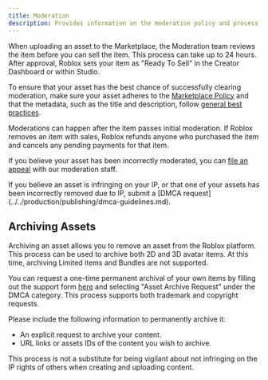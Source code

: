 ```yaml
---
title: Moderation
description: Provides information on the moderation policy and process for Marketplace items.
---
```


When uploading an asset to the Marketplace, the Moderation team reviews the item before you can sell the item. This process can take up to 24 hours. After approval, Roblox sets your item as "Ready To Sell" in the Creator Dashboard or within Studio.

To ensure that your asset has the best chance of successfully clearing moderation, make sure your asset adheres to the [Marketplace Policy](../../marketplace/marketplace-policy.md) and that the metadata, such as the title and description, follow [general best practices](../../production/publishing/publishing-experiences-and-places.md#metadata-best-practices).

Moderations can happen after the item passes initial moderation. If Roblox removes an item with sales, Roblox refunds anyone who purchased the item and cancels any pending payments for that item.

If you believe your asset has been incorrectly moderated, you can [file an appeal](https://en.help.roblox.com/hc/en-us/articles/360000272703) with our moderation staff.

<Alert severity = 'info'>
If you believe an asset is infringing on your IP, or that one of your assets has been incorrectly removed due to IP, submit a [DMCA request](../../production/publishing/dmca-guidelines.md).
</Alert>

## Archiving Assets

Archiving an asset allows you to remove an asset from the Roblox platform. This process can be used to archive both 2D and 3D avatar items. At this time, archiving Limited items and Bundles are not supported.

You can request a one-time permanent archival of your own items by filling out the support form [here](https://www.roblox.com/support) and selecting "Asset Archive Request" under the DMCA category. This process supports both trademark and copyright requests.

Please include the following information to permanently archive it:

- An explicit request to archive your content.
- URL links or assets IDs of the content you wish to archive.

<Alert severity ='warning'>
This process is not a substitute for being vigilant about not infringing on the IP rights of others when creating and uploading content.
</Alert>

